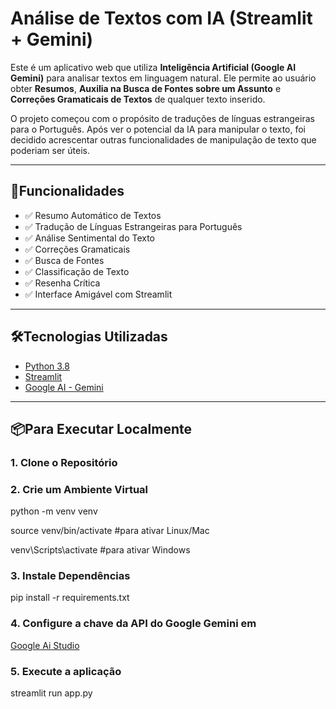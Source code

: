 # Análise de Textos com IA (Streamlit + Gemini)

Este é um aplicativo web que utiliza **Inteligência Artificial (Google AI Gemini)** para analisar textos em linguagem natural. Ele permite ao usuário obter **Resumos**, **Auxilia na Busca de Fontes sobre um Assunto** e **Correções Gramaticais de Textos** de qualquer texto inserido. 

O projeto começou com o propósito de traduções de línguas estrangeiras para o Português. Após ver o potencial da IA para manipular o texto, foi decidido acrescentar outras funcionalidades de manipulação de texto que poderiam ser úteis.

---

## 🚀Funcionalidades

- ✅ Resumo Automático de Textos
- ✅ Tradução de Línguas Estrangeiras para Português
- ✅ Análise Sentimental do Texto
- ✅ Correções Gramaticais
- ✅ Busca de Fontes
- ✅ Classificação de Texto
- ✅ Resenha Crítica
- ✅ Interface Amigável com Streamlit

---
## 🛠️Tecnologias Utilizadas

- [Python 3.8](https://www.python.org/)
- [Streamlit](https://streamlit.io/)
- [Google AI - Gemini](https://aistudio.google.com/welcome)

---
## 📦Para Executar Localmente

### 1. Clone o Repositório

### 2. Crie um Ambiente Virtual
python -m venv venv

source venv/bin/activate   #para ativar Linux/Mac

venv\Scripts\activate      #para ativar Windows

### 3. Instale Dependências
pip install -r requirements.txt

### 4. Configure a chave da API do Google Gemini em
[Google Ai Studio](https://aistudio.google.com/welcome)

### 5. Execute a aplicação
streamlit run app.py

 
